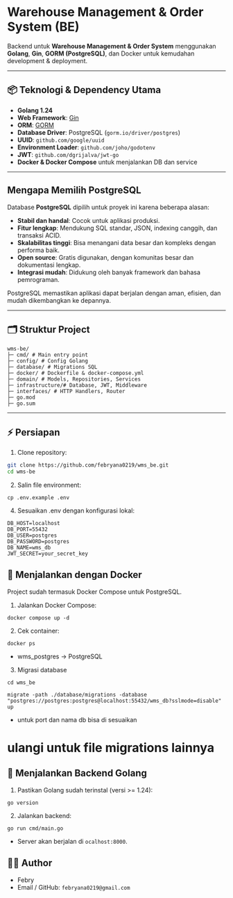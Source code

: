# Warehouse Management & Order System (BE)

Backend untuk **Warehouse Management & Order System** menggunakan **Golang**, **Gin**, **GORM (PostgreSQL)**, dan Docker untuk kemudahan development & deployment.

---

## 📦 Teknologi & Dependency Utama

- **Golang 1.24**
- **Web Framework**: [Gin](https://github.com/gin-gonic/gin)
- **ORM**: [GORM](https://gorm.io/)
- **Database Driver**: PostgreSQL (`gorm.io/driver/postgres`)
- **UUID**: `github.com/google/uuid`
- **Environment Loader**: `github.com/joho/godotenv`
- **JWT**: `github.com/dgrijalva/jwt-go`
- **Docker & Docker Compose** untuk menjalankan DB dan service

---

## Mengapa Memilih PostgreSQL

Database **PostgreSQL** dipilih untuk proyek ini karena beberapa alasan:

- **Stabil dan handal**: Cocok untuk aplikasi produksi.
- **Fitur lengkap**: Mendukung SQL standar, JSON, indexing canggih, dan transaksi ACID.
- **Skalabilitas tinggi**: Bisa menangani data besar dan kompleks dengan performa baik.
- **Open source**: Gratis digunakan, dengan komunitas besar dan dokumentasi lengkap.
- **Integrasi mudah**: Didukung oleh banyak framework dan bahasa pemrograman.

PostgreSQL memastikan aplikasi dapat berjalan dengan aman, efisien, dan mudah dikembangkan ke depannya.

---

## 🗂 Struktur Project

```
wms-be/
├─ cmd/ # Main entry point
├─ config/ # Config Golang
├─ database/ # Migrations SQL
├─ docker/ # Dockerfile & docker-compose.yml
├─ domain/ # Models, Repositories, Services
├─ infrastructure/# Database, JWT, Middleware
├─ interfaces/ # HTTP Handlers, Router
├─ go.mod
├─ go.sum
```

---

## ⚡ Persiapan

1. Clone repository:

```bash
git clone https://github.com/febryana0219/wms_be.git
cd wms-be
```

2. Salin file environment:

```
cp .env.example .env
```

4. Sesuaikan .env dengan konfigurasi lokal:

```
DB_HOST=localhost
DB_PORT=55432
DB_USER=postgres
DB_PASSWORD=postgres
DB_NAME=wms_db
JWT_SECRET=your_secret_key
```

## 🐳 Menjalankan dengan Docker

Project sudah termasuk Docker Compose untuk PostgreSQL.

1. Jalankan Docker Compose:

```
docker compose up -d
```

2. Cek container:

```
docker ps
```
- wms_postgres → PostgreSQL

3. Migrasi database

```
cd wms_be

migrate -path ./database/migrations -database "postgres://postgres:postgres@localhost:55432/wms_db?sslmode=disable" up
```

- untuk port dan nama db bisa di sesuaikan

# ulangi untuk file migrations lainnya


## 🏃 Menjalankan Backend Golang

1. Pastikan Golang sudah terinstal (versi >= 1.24):

```
go version
```

2. Jalankan backend:

```
go run cmd/main.go
```
- Server akan berjalan di `ocalhost:8000`.

## 👨‍💻 Author

- Febry
- Email / GitHub: `febryana0219@gmail.com`